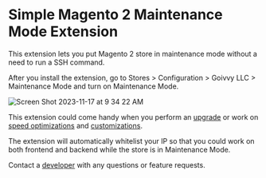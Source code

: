 # Simple Magento 2 Maintenance Mode Extension

This extension lets you put Magento 2 store in maintenance mode without a need to run a SSH command.

After you install the extension, go to Stores > Configuration > Goivvy LLC > Maintenance Mode and turn on Maintenance Mode.


![Screen Shot 2023-11-17 at 9 34 22 AM](https://github.com/goivvy/MagentoMaintenanceMode/assets/1328492/958221c4-0026-4c9b-8307-a53508f3ac20)

This extension could come handy when you perform an [upgrade](https://www.goivvy.com/magento-2-upgrade-service) or work on [speed optimizations](https://www.goivvy.com/magento-optimization-service) and [customizations](https://www.goivvy.com/magento-development-services).

The extension will automatically whitelist your IP so that you could work on both frontend and backend while the store is in Maintenance Mode.

Contact a [developer](https://www.goivvy.com) with any questions or feature requests.
